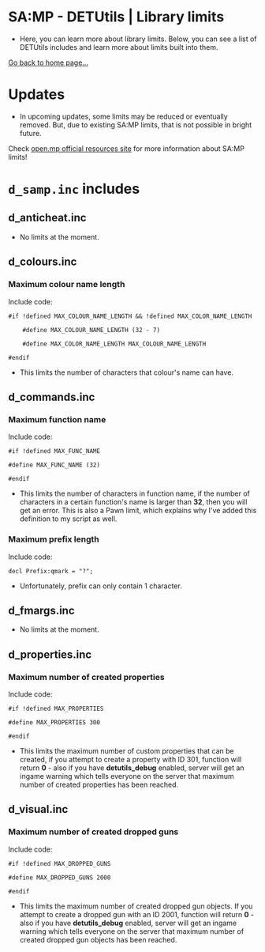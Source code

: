 # SA:MP - DETUtils | Library limits

- Here, you can learn more about library limits. Below, you can see a list of DETUtils includes and learn more about limits built into them.

[Go back to home page...](README.md)

# Updates

- In upcoming updates, some limits may be reduced or eventually removed. But, due to existing SA:MP limits, that is not possible in bright future.

Check [open.mp official resources site](https://open.mp/docs/scripting/resources/limits) for more information about SA:MP limits!

# ``d_samp.inc`` includes

## d_anticheat.inc

- No limits at the moment.

## d_colours.inc

### Maximum colour name length
Include code:
```pawn
#if !defined MAX_COLOUR_NAME_LENGTH && !defined MAX_COLOR_NAME_LENGTH

    #define MAX_COLOUR_NAME_LENGTH (32 - 7)
    
    #define MAX_COLOR_NAME_LENGTH MAX_COLOUR_NAME_LENGTH

#endif
```
- This limits the number of characters that colour's name can have. 

## d_commands.inc

### Maximum function name
Include code:
```pawn
#if !defined MAX_FUNC_NAME

#define MAX_FUNC_NAME (32)

#endif
```
- This limits the number of characters in function name, if the number of characters in a certain function's name is larger than **32**, then you will get an error. This is also a Pawn limit, which explains why I've added this definition to my script as well.

### Maximum prefix length
Include code:
```pawn
decl Prefix:qmark = "?";
```
- Unfortunately, prefix can only contain 1 character.

## d_fmargs.inc

- No limits at the moment.

## d_properties.inc

### Maximum number of created properties
Include code:
```pawn
#if !defined MAX_PROPERTIES

#define MAX_PROPERTIES 300

#endif
```
- This limits the maximum number of custom properties that can be created, if you attempt to create a property with ID 301, function will return **0** - also if you have **detutils_debug** enabled, server will get an ingame warning which tells everyone on the server that maximum number of created properties has been reached.

## d_visual.inc

### Maximum number of created dropped guns
Include code:
```pawn
#if !defined MAX_DROPPED_GUNS

#define MAX_DROPPED_GUNS 2000

#endif
```

- This limits the maximum number of created dropped gun objects. If you attempt to create a dropped gun with an ID 2001, function will return **0** - also if you have **detutils_debug** enabled, server will get an ingame warning which tells everyone on the server that maximum number of created dropped gun objects has been reached.
